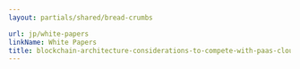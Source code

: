 ```yaml
---
layout: partials/shared/bread-crumbs

url: jp/white-papers
linkName: White Papers
title: blockchain-architecture-considerations-to-compete-with-paas-cloud-services
---
```

